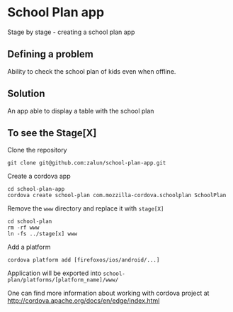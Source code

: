 School Plan app
===============

Stage by stage - creating a school plan app

Defining a problem
------------------

Ability to check the school plan of kids even when offline.

Solution
--------

An app able to display a table with the school plan


To see the Stage[X]
-------------------

Clone the repository

```git clone git@github.com:zalun/school-plan-app.git```

Create a cordova app

    cd school-plan-app
	cordova create school-plan com.mozzilla-cordova.schoolplan SchoolPlan 

Remove the ``www`` directory and replace it with ``stage[X]``

    cd school-plan
    rm -rf www
    ln -fs ../stage[x] www

Add a platform

    cordova platform add [firefoxos/ios/android/...]

Application will be exported into ```school-plan/platforms/[platform_name]/www/```

One can find more information about working with cordova project at 
http://cordova.apache.org/docs/en/edge/index.html
